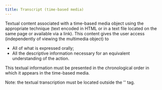 ```yaml
---
title: Transcript (time-based media)
---
```


Textual content associated with a time-based media object using the appropriate technique (text encoded in HTML or in a text file located on the same page or available via a link). This content gives the user access (independently of viewing the multimedia object) to

- All of what is expressed orally;
- All the descriptive information necessary for an equivalent understanding of the action.

This textual information must be presented in the chronological order in which it appears in the time-based media.

Note: the textual transcription must be located outside the '<object>' tag.
